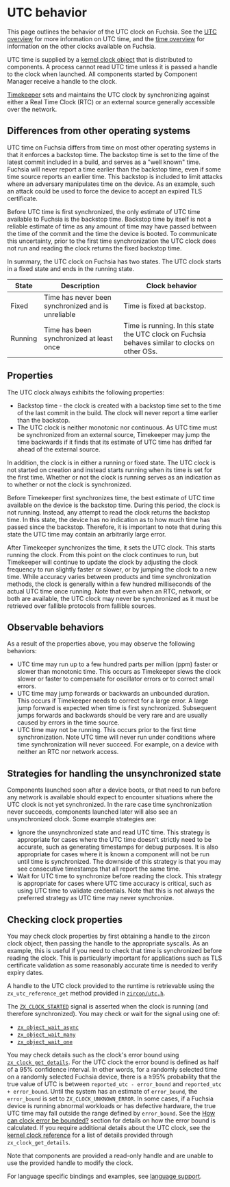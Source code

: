 # UTC behavior

This page outlines the behavior of the UTC clock on Fuchsia. See the
[UTC overview](overview.md) for more information on UTC time, and the
[time overview](/docs/concepts/kernel/time/overview.md) for information on the other
clocks available on Fuchsia.

UTC time is supplied by a
[kernel clock object](/docs/reference/kernel_objects/clock.md) that is
distributed to components. A process cannot read UTC time unless it is passed a
handle to the clock when launched. All components started by Component Manager
receive a handle to the clock.

[Timekeeper](/src/sys/time/timekeeper) sets and maintains the UTC clock by
synchronizing against either a Real Time Clock (RTC) or an external source
generally accessible over the network.

## Differences from other operating systems

UTC time on Fuchsia differs from time on most other operating systems in that
it enforces a backstop time. The backstop time is set to the time of the latest
commit included in a build, and serves as a "well known" time. Fuchsia will
never report a time earlier than the backstop time, even if some time source
reports an earlier time. This backstop is included to limit attacks where an
adversary manipulates time on the device. As an example, such an attack could
be used to force the device to accept an expired TLS certificate.

Before UTC time is first synchronized, the only estimate of UTC time available
to Fuchsia is the backstop time. Backstop time by itself is not a reliable
estimate of time as any amount of time may have passed between the time of the
commit and the time the device is booted. To communicate this uncertainty,
prior to the first time synchronization the UTC clock does not run and reading
the clock returns the fixed backstop time.

In summary, the UTC clock on Fuchsia has two states. The UTC clock starts in
a fixed state and ends in the running state.

State         | Description | Clock behavior
--------------|-------------|---------------
Fixed | Time has never been synchronized and is unreliable | Time is fixed at backstop.
Running | Time has been synchronized at least once | Time is running. In this state the UTC clock on Fuchsia behaves similar to clocks on other OSs.

## Properties

The UTC clock always exhibits the following properties:

* Backstop time - the clock is created with a backstop time set to the time of
the last commit in the build. The clock will never report a time earlier than
the backstop.
* The UTC clock is neither monotonic nor continuous. As UTC time must be
synchronized from an external source, Timekeeper may jump the time backwards if
it finds that its estimate of UTC time has drifted far ahead of the external
source.

In addition, the clock is in either a running or fixed state. The UTC
clock is not started on creation and instead starts running when its time is
set for the first time. Whether or not the clock is running serves as an
indication as to whether or not the clock is synchronized.

Before Timekeeper first synchronizes time, the best estimate of UTC time
available on the device is the backstop time. During this period, the clock is
not running. Instead, any attempt to read the clock returns the backstop time.
In this state, the device has no indication as to how much time has passed
since the backstop. Therefore, it is important to note that during this state
the UTC time may contain an arbitrarily large error.

After Timekeeper synchronizes the time, it sets the UTC clock. This starts
running the clock. From this point on the clock continues to run, but
Timekeeper will continue to update the clock by adjusting the clock frequency
to run slightly faster or slower, or by jumping the clock to a new time.
While accuracy varies between products and time synchronization methods,
the clock is generally within a few hundred milliseconds of the actual UTC time
once running. Note that even when an RTC, network, or both are available, the
UTC clock may never be synchronized as it must be retrieved over fallible
protocols from fallible sources.

## Observable behaviors

As a result of the properties above, you may observe the following behaviors:

* UTC time may run up to a few hundred parts per million (ppm) faster or slower
than monotonic time. This occurs as Timekeeper slews the clock slower or faster
to compensate for oscillator errors or to correct small errors.
* UTC time may jump forwards or backwards an unbounded duration. This occurs if
Timekeeper needs to correct for a large error. A large jump forward is expected
when time is first synchronized. Subsequent jumps forwards and backwards should
be very rare and are usually caused by errors in the time source.
* UTC time may not be running. This occurs prior to the first time
synchronization. Note UTC time will never run under conditions where time
synchronization will never succeed. For example, on a device with neither an
RTC nor network access.

## Strategies for handling the unsynchronized state

Components launched soon after a device boots, or that need to run before any
network is available should expect to encounter situations where the UTC clock
is not yet synchronized. In the rare case time synchronization never succeeds,
components launched later will also see an unsynchronized clock. Some example
strategies are:

* Ignore the unsynchronized state and read UTC time.
This strategy is appropriate for cases where the UTC time doesn't strictly
need to be accurate, such as generating timestamps for debug purposes. It is
also appropriate for cases where it is known a component will not be run until
time is synchronized. The downside of this strategy is that you may see
consecutive timestamps that all report the same time.
* Wait for UTC time to synchronize before reading the clock.
This strategy is appropriate for cases where UTC time accuracy is critical,
such as using UTC time to validate credentials. Note that this is not always
the preferred strategy as UTC time may never synchronize.

## Checking clock properties

You may check clock properties by first obtaining a handle to the zircon clock
object, then passing the handle to the appropriate syscalls. As an example,
this is useful if you need to check that time is synchronized before reading
the clock. This is particularly important for applications such as TLS
certificate validation as some reasonably accurate time is needed to verify
expiry dates.

A handle to the UTC clock provided to the runtime is retrievable using
the `zx_utc_reference_get` method provided in
[`zircon/utc.h`](/zircon/third_party/ulib/musl/include/zircon/utc.h).

The [`ZX_CLOCK_STARTED`](/docs/reference/kernel_objects/clock.md#starting-a-clock)
signal is asserted when the clock is running (and therefore synchronized).
You may check or wait for the signal using one of:

* [`zx_object_wait_async`](/docs/reference/syscalls/object_wait_async.md)
* [`zx_object_wait_many`](/docs/reference/syscalls/object_wait_many.md)
* [`zx_object_wait_one`](/docs/reference/syscalls/object_wait_one.md)

You may check details such as the clock's error bound using
[`zx_clock_get_details`](/docs/reference/syscalls/clock_get_details.md).
For the UTC clock the error bound is defined as half of a 95% confidence
interval. In other words, for a randomly selected time on a randomly selected
Fuchsia device, there is a ≥95% probability that the true value of UTC is
between `reported_utc - error_bound` and `reported_utc + error_bound`. Until
the system has an estimate of `error_bound`, the `error_bound` is set to
`ZX_CLOCK_UNKNOWN_ERROR`. In some cases, if a Fuchsia device is running
abnormal workloads or has defective hardware, the true UTC time may fall
outside the range defined by `error_bound`. See the
[How can clock error be bounded?](algorithms.md#error_bound) section for
details on how the error bound is calculated. If you require additional details
about the UTC clock, see the
[kernel clock reference](/docs/reference/kernel_objects/clock.md)
for a list of details provided through `zx_clock_get_details`.

Note that components are provided a read-only handle and are unable to use the
provided handle to modify the clock.

For language specific bindings and examples, see
[language support](/docs/concepts/kernel/time/language_support.md).
